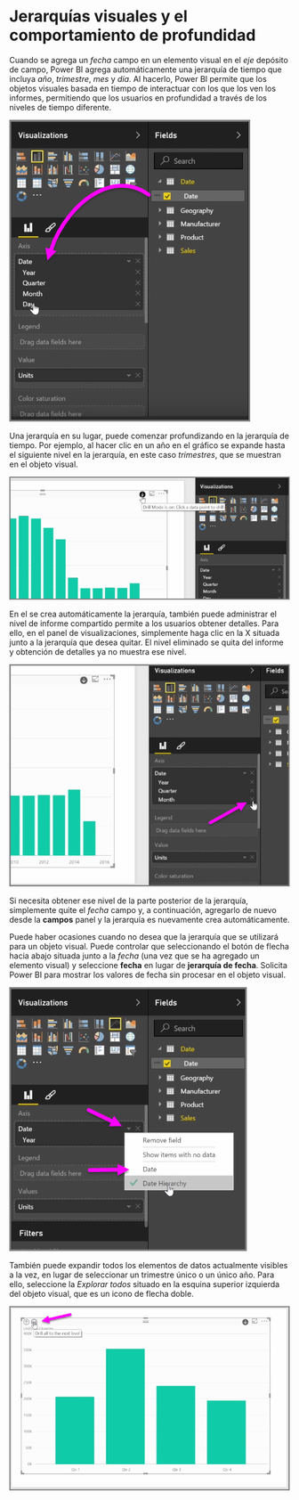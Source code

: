 <properties
   pageTitle="Jerarquías visuales y exploración en profundidad"
   description="Aprenda a profundizar en las jerarquías y administrar cómo se comparten los niveles"
   services="powerbi"
   documentationCenter=""
   authors="davidiseminger"
   manager="mblythe"
   backup=""
   editor=""
   tags=""
   qualityFocus="no"
   qualityDate=""
   featuredVideoId="Fuhe0wo4gUI"
   courseDuration="5m"/>

<tags
   ms.service="powerbi"
   ms.devlang="NA"
   ms.topic="get-started-article"
   ms.tgt_pltfrm="NA"
   ms.workload="powerbi"
   ms.date="09/29/2016"
   ms.author="davidi"/>

# Jerarquías visuales y el comportamiento de profundidad

Cuando se agrega un *fecha* campo en un elemento visual en el *eje* depósito de campo, Power BI agrega automáticamente una jerarquía de tiempo que incluya *año*, *trimestre*, *mes* y *día*. Al hacerlo, Power BI permite que los objetos visuales basada en tiempo de interactuar con los que los ven los informes, permitiendo que los usuarios en profundidad a través de los niveles de tiempo diferente.

![](media/powerbi-learning-3-11g-visual-hierarchies-drilling/3-11g_1.png)

Una jerarquía en su lugar, puede comenzar profundizando en la jerarquía de tiempo. Por ejemplo, al hacer clic en un año en el gráfico se expande hasta el siguiente nivel en la jerarquía, en este caso *trimestres*, que se muestran en el objeto visual.

![](media/powerbi-learning-3-11g-visual-hierarchies-drilling/3-11g_2.png)

En el se crea automáticamente la jerarquía, también puede administrar el nivel de informe compartido permite a los usuarios obtener detalles. Para ello, en el panel de visualizaciones, simplemente haga clic en la X situada junto a la jerarquía que desea quitar. El nivel eliminado se quita del informe y obtención de detalles ya no muestra ese nivel.

![](media/powerbi-learning-3-11g-visual-hierarchies-drilling/3-11g_3.png)

Si necesita obtener ese nivel de la parte posterior de la jerarquía, simplemente quite el *fecha* campo y, a continuación, agregarlo de nuevo desde la **campos** panel y la jerarquía es nuevamente crea automáticamente.

Puede haber ocasiones cuando no desea que la jerarquía que se utilizará para un objeto visual. Puede controlar que seleccionando el botón de flecha hacia abajo situada junto a la *fecha* (una vez que se ha agregado un elemento visual) y seleccione **fecha** en lugar de **jerarquía de fecha**. Solicita Power BI para mostrar los valores de fecha sin procesar en el objeto visual.

![](media/powerbi-learning-3-11g-visual-hierarchies-drilling/3-11g_4.png)

También puede expandir todos los elementos de datos actualmente visibles a la vez, en lugar de seleccionar un trimestre único o un único año. Para ello, seleccione la *Explorar todos* situado en la esquina superior izquierda del objeto visual, que es un icono de flecha doble.

![](media/powerbi-learning-3-11g-visual-hierarchies-drilling/3-11g_5.png)
